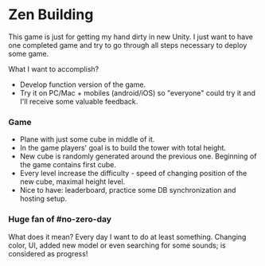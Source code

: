 # Zen Building
This game is just for getting my hand dirty in new Unity. I just want to have one completed game and try to go through all steps necessary to deploy some game. 

What I want to accomplish?
- Develop function version of the game.
- Try it on PC/Mac + mobiles (android/iOS) so "everyone" could try it and I'll receive some valuable feedback.

### Game
- Plane with just some cube in middle of it.
- In the game players' goal is to build the tower with total height.
- New cube is randomly generated around the previous one. Beginning of the game contains first cube.
- Every level increase the difficulty - speed of changing position of the new cube, maximal height level.
- Nice to have: leaderboard, practice some DB synchronization and hosting setup.

### Huge fan of #no-zero-day
What does it mean? Every day I want to do at least something. Changing color, UI, added new model or even searching for some sounds; is considered as progress!
